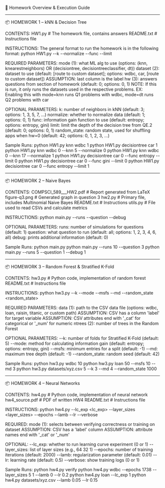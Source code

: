 📝 Homework Overview & Execution Guide

---

📦 HOMEWORK 1 – kNN & Decision Tree

CONTENTS:
HW1.py          # The homework file, contains answers
README.txt      # Instructions file

INSTRUCTIONS:
The general format to run the homework is in the following format:
python HW1.py <mode> <dataset> <hw> --k <k> --normalize <normalize> --func <func> --limit <limit>

REQUIRED PARAMETERS:
  mode (1): what ML alg to use (options: (knn, knearestneighbors) OR (decisiontree, decisiontreeclassifier, dt))
  dataset (2): dataset to use (default: [route to custom dataset]; options: wdbc, car, [route to custom dataset])
    ASSUMPTION: last column is the label
  hw (3): answers questions from section of homework (default: 0; options: 0, 1)
    NOTE: If this is run, it only runs the datasets used in the respective problems.
      EX: Enabling this with mode=knn runs Q1 problems with wdbc, mode=dt runs Q2 problems with car

OPTIONAL PARAMETERS:
  k: number of neighbors in kNN (default: 3; options: 1, 3, 5, 7, ...)
  normalize: whether to normalize data (default: 1; options: 0, 1)
  func: information gain function to use (default: entropy; options: entropy, gini)
  limit: limit the depth of the decision tree from QE.2 (default: 0; options: 0, 1)
  random_state: random state, used for shuffling apps when hw=0 (default: 42; options: 0, 1, 2, 3, ...)

Sample Runs:
python HW1.py knn wdbc 1
python HW1.py decisiontree car 1
python HW1.py knn wdbc 0 --knn 5 --normalize 0
python HW1.py knn wdbc 0 --knn 17 --normalize 1
python HW1.py decisiontree car 0 --func entropy --limit 0
python HW1.py decisiontree car 0 --func gini --limit 0
python HW1.py decisiontree car 0 --func entropy --limit 1

---

📦 HOMEWORK 2 – Naive Bayes

CONTENTS:
COMPSCI_589___HW2.pdf       # Report generated from LaTeX
figure-q3.png               # Generated graph in question 3
hw2.py                      # Primary file, includes Multinomial Naive Bayes
README.txt                  # Instructions
utils.py                    # File used to read CSVs and calculate metrics

INSTRUCTIONS:
python main.py --runs <runs> --question <question> --debug <debug>

OPTIONAL PARAMETERS:
  runs: number of simulations for questions (default: 1)
  question: what question to run (default: all; options: 1, 2, 3, 4, 6, all)
  debug: prints additional information (default: 0)

Sample Runs:
python main.py
python main.py --runs 10 --question 3
python main.py --runs 5 --question 1 --debug 1

---

📦 HOMEWORK 3 – Random Forest & Stratified K-Fold

CONTENTS:
hw3.py              # Python code, implementation of random forest
README.txt          # Instructions file

INSTRUCTIONS:
python hw3.py <data> <ntrees> --k <k> --mode <mode> --msfs <msfs> --md <md> --random_state <random_state>

REQUIRED PARAMETERS:
  data (1): path to the CSV data file (options: wdbc, loan, raisin, titanic, or custom path)
    ASSUMPTION: CSV has a column 'label' for target variable
    ASSUMPTION: CSV attributes end with '_cat' for categorical or '_num' for numeric
  ntrees (2): number of trees in the Random Forest

OPTIONAL PARAMETERS:
  --k: number of folds for Stratified K-Fold (default: 5)
  --mode: method for calculating information gain (default: entropy; options: entropy, gini)
  --msfs: minimum entries for a split (default: -1)
  --md: maximum tree depth (default: -1)
  --random_state: random seed (default: 42)

Sample Runs:
python hw3.py wdbc 10
python hw3.py loan 50 --msfs 10 --md 3
python hw3.py datasets/xyz.csv 5 --k 3 --md 4 --random_state 1000

---

📦 HOMEWORK 4 – Neural Networks

CONTENTS:
hw4.py              # Python code, implementation of neural network
hw4_source.pdf      # PDF of written HW4
README.txt          # Instructions file

INSTRUCTIONS:
python hw4.py <mode> --lc_exp <lc_exp> --layer_sizes <layer_sizes> --epochs <epochs> --lamb <lamb> --lr <lr> --verbose <verbose>

REQUIRED:
  mode (1): selects between verifying correctness or training on dataset
    ASSUMPTION: CSV has a 'label' column
    ASSUMPTION: attribute names end with '_cat' or '_num'

OPTIONAL:
  --lc_exp: whether to run learning curve experiment (0 or 1)
  --layer_sizes: list of layer sizes (e.g., 64 32 1)
  --epochs: number of training iterations (default: 2000)
  --lamb: regularization parameter (default: 0.01)
  --lr: learning rate (default: 0.5)
  --verbose: show training logs (0 or 1)

Sample Runs:
python hw4.py verify
python hw4.py wdbc --epochs 1738 --layer_sizes 5 1 --lamb 0 --lr 0.2
python hw4.py loan --lc_exp 1
python hw4.py datasets/xyz.csv --lamb 0.05 --lr 0.15
